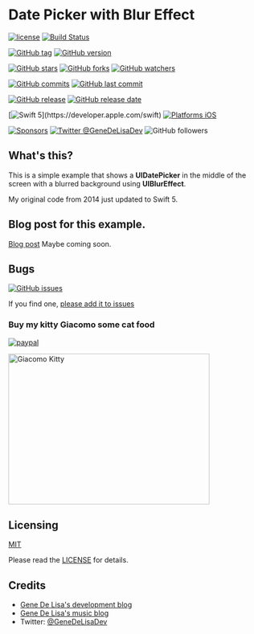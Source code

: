 # Date Picker with Blur Effect


[![license](https://img.shields.io/github/license/mashape/apistatus.svg)](https://en.wikipedia.org/wiki/MIT_License)
[![Build Status](https://travis-ci.org/genedelisa/DatePicker.svg)](https://travis-ci.org/genedelisa/DatePicker)

[![GitHub tag](https://img.shields.io/github/tag/genedelisa/DatePicker.svg)](https://github.com/genedelisa/DatePicker/tags)
[![GitHub version](https://badge.fury.io/gh/genedelisa%2FDatePicker.svg)](https://badge.fury.io/gh/genedelisa%2FDatePicker)

[![GitHub stars](https://img.shields.io/github/stars/genedelisa/DatePicker.svg?style=social&label=Star&maxAge=2592000)](https://GitHub.com/genedelisa/DatePicker/stargazers/)
[![GitHub forks]( https://img.shields.io/github/forks/genedelisa/DatePicker.svg?label=Forks)]()
[![GitHub watchers](https://img.shields.io/github/watchers/genedelisa/DatePicker.svg?label=Watchers)]()

[![GitHub commits](https://img.shields.io/github/commits-since/genedelisa/DatePicker/2.0.0.svg)](https://github.com/genedelisa/DatePicker/commits/master)
[![GitHub last commit](https://img.shields.io/github/last-commit/genedelisa/DatePicker.svg)](https://github.com/genedelisa/DatePicker/commits/master)

[comment]: # (they say this: https://img.shields.io/github/release-date/:user/:repo.svg)

[![GitHub release](https://img.shields.io/github/release/genedelisa/DatePicker.svg)](https://github.com/genedelisa/DatePicker/releases/)
[![GitHub release date](https://img.shields.io/github/release-date/genedelisa/DatePicker.svg)](https://github.com/genedelisa/DatePicker/releases)


[![Swift 5](https://img.shields.io/badge/swift5-compatible-4BC51D.svg?style=flat")](https://developer.apple.com/swift)
[![Platforms iOS](https://img.shields.io/badge/Platforms-iOS-lightgray.svg?style=flat)](https://swift.org/)

[![Sponsors](https://img.shields.io/badge/Sponsors-Rockhopper%20Technologies-orange.svg?style=flat)](http://www.rockhoppertech.com/)
[![Twitter @GeneDeLisaDev](https://img.shields.io/twitter/follow/GeneDeLisaDev.svg?style=social)](https://twitter.com/GeneDeLisaDev)
![GitHub followers](https://img.shields.io/github/followers/genedelisa.svg?label=Follow&style=social)

## What's this?

This is a simple example that shows a **UIDatePicker** in the middle of the screen with a blurred background using **UIBlurEffect**.

My original code from 2014 just updated to Swift 5.

## Blog post for this example.

[Blog post](http://www.rockhoppertech.com/blog/)
Maybe coming soon.

## Bugs


[![GitHub issues](https://img.shields.io/github/issues/genedelisa/DatePicker.svg)](https://github.com/genedelisa/DatePicker/issues)

If you find one, [please add it to issues](https://github.com/genedelisa/DatePicker/issues)



### Buy my kitty Giacomo some cat food

[![paypal](https://www.paypalobjects.com/en_US/i/btn/btn_donate_SM.gif)](https://www.paypal.com/cgi-bin/webscr?cmd=_donations&business=F5KE9Z29MH8YQ&bnP-DonationsBF:btn_donate_SM.gif:NonHosted)

<img src="http://www.rockhoppertech.com/blog/wp-content/uploads/2016/07/momocoding-1024.png" alt="Giacomo Kitty" width="400" height="300">


## Licensing

[MIT](https://en.wikipedia.org/wiki/MIT_License)

Please read the [LICENSE](LICENSE) for details.

## Credits

*    [Gene De Lisa's development blog](http://rockhoppertech.com/blog/)
*    [Gene De Lisa's music blog](http://genedelisa.com/)
*   Twitter: [@GeneDeLisaDev](http://twitter.com/genedelisadev)

